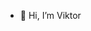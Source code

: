 - 👋 Hi, I’m Viktor

<!---
Xichkok/Xichkok is a ✨ special ✨ repository because its `README.md` (this file) appears on your GitHub profile.
You can click the Preview link to take a look at your changes.
--->
